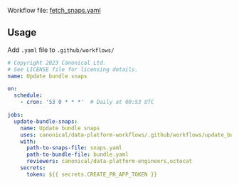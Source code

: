 Workflow file: [fetch_snaps.yaml](fetch_snaps.yaml)

## Usage
Add `.yaml` file to `.github/workflows/`
```yaml
# Copyright 2023 Canonical Ltd.
# See LICENSE file for licensing details.
name: Update bundle snaps

on:
  schedule:
    - cron: '53 0 * * *'  # Daily at 00:53 UTC

jobs:
  update-bundle-snaps:
    name: Update bundle snaps
    uses: canonical/data-platform-workflows/.github/workflows/update_bundle.yaml@v0.0.0
    with:
      path-to-snaps-file: snaps.yaml
      path-to-bundle-file: bundle.yaml
      reviewers: canonical/data-platform-engineers,octocat
    secrets:
      token: ${{ secrets.CREATE_PR_APP_TOKEN }}
```